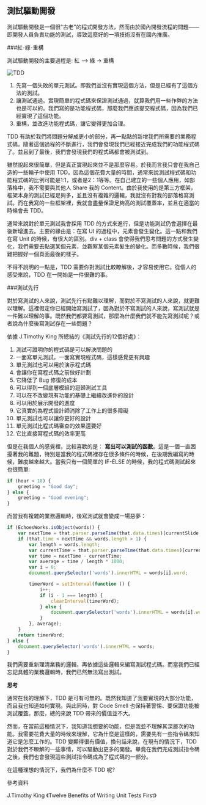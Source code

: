 測試驅動開發
---

測試驅動開發是一個很"古老"的程式開發方法，然而由於國內開發流程的問題——即開發人員負責功能的測試，導致這麼好的一項技術沒有在國內推廣。

###紅-綠-重構

測試驅動開發的主要過程是: 紅 —> 綠 -> 重構

![TDD](assets/article/chapter3/tdd.jpg)

1. 先寫一個失敗的單元測試。即我們並沒有實現這個方法，但是已經有了這個方法的測試。
2. 讓測試通過。實現簡單的程式碼來保證測試通過，就算我們用一些作弊的方法也是可以的。我們寫的是功能程式碼，那麼我們應該提交程式碼，因為我們已經實現了這個功能。
3. 重構，並改進功能程式碼，讓它變得更加合理。

TDD 有助於我們將問題分解成更小的部分，再一點點的新增我們所需要的業務程式碼。隨著這個過程的不斷進行，我們會發現我們已經接近完成我們的功能程式碼了。並且到了最後，我們會發現我們的程式碼都會被測試到。


雖然說起來很簡單，但是真正實現起來並不是那麼容易。於我而言我只會在我自己造的一些輪子中使用 TDD。因為這個花費大量的時間，通常來說測試程式碼和功能程式碼的比例可能是1:1，或者是2：1等等。在自己建立的一些個人應用，如部落格中，我不需要與其他人 Share 我的 Content。由於我使用的是第三方框架，框架本身的測試已經足夠多，並且沒有複雜的邏輯，我就沒有對我的部落格寫測試。而在我寫的一些框架裡，我就會盡量保證足夠高的測試覆蓋率，並且在適當的時候會去 TDD。

通常來說對於單元測試我會採用 TDD 的方式來進行，但是功能測試仍會選擇在最後新增進去。主要的緣由是：在寫 UI 的過程中，元素會發生變化。這一點和我們在寫 Unit 的時候，有很大的區別。div + class 會使得我們思考問題的方式發生變化，我們需要去點選某個元素，並觀察某個元素髮生的變化。而多數時候，我們很難把握好一個頁面最後的樣子。

不得不說明的一點是，TDD 需要你對測試比較瞭解後，才容易使用它。從個人的感受來說，TDD 在一開始是一件很難的事。

###測試先行

對於寫測試的人來說，測試先行有點難以理解，而對於不寫測試的人來說，就更難以理解。這裡假定你已經開始寫測試了，因為對於不寫測試的人來說，寫測試就是一件難以理解的事。既然我們都要寫測試，那麼為什麼我們就不能先寫測試呢？或者說為什麼後寫測試存在一些問題？

依據 J.Timothy King 所總結的《測試先行的12個好處》：

1. 測試可證明你的程式碼是可以解決問題的
2. 一面寫單元測試，一面寫實現程式碼，這樣感覺更有興趣
3. 單元測試也可以用於演示程式碼
4. 會讓你在寫程式碼之前做好計劃
5. 它降低了 Bug 修復的成本
6. 可以得到一個底層模組的迴歸測試工具
7. 可以在不改變現有功能的基礎上繼續改進你的設計
8. 可以用於展示開發的進度
9. 它真實的為程式設計師消除了工作上的很多障礙
10. 單元測試也可以讓你更好的設計
11. 單元測試比程式碼審查的效果還要好
12. 它比直接寫程式碼的效率更高

但是在我個人的感覺裡，比較喜歡的是： **寫出可以測試的函數**。這是一個一直困擾著我的難題，特別是當我的程式碼裡存在很多條件的時候，在後期我編寫的時候，難度越來越大。當我只有一個簡單的 IF-ELSE 的時候，我的程式碼測試起來也很簡單:

```javascript
if (hour < 18) {
    greeting = "Good day";
} else {
    greeting = "Good evening";
}
```

而當我有複雜的業務邏輯時，後寫測試就會變成一場惡夢：

```javascript
if (EchoesWorks.isObject(words)) {
	var nextTime = that.parser.parseTime(that.data.times)[currentSlide + 1];
	if (that.time < nextTime && words.length > 1) {
		var length = words.length;
		var currentTime = that.parser.parseTime(that.data.times)[currentSlide];
		var time = nextTime - currentTime;
		var average = time / length * 1000;
		var i = 0;
		document.querySelector('words').innerHTML = words[i].word;

		timerWord = setInterval(function () {
			i++;
			if (i - 1 === length) {
				clearInterval(timerWord);
			} else {
				document.querySelector('words').innerHTML = words[i].word;
			}
		}, average);
	}
	return timerWord;
} else {
	document.querySelector('words').innerHTML = words;
}
```

我們需要重新理清業務的邏輯，再依據這些邏輯來編寫測試程式碼。而當我們已經忘記具體的業務邏輯時，我們已然無法寫出測試。

**思考**

通常在我的理解下，TDD 是可有可無的。既然我知道了我要實現的大部分功能，而且我也知道如何實現。與此同時，對 Code Smell 也保持著警惕、要保證功能被測試覆蓋。那麼，總的來說 TDD 帶來的價值並不大。

然而，在當前這種情況下，我知道我想要的功能，但是我並不理解其深層次的功能。我需要花費大量的時候來理解，它為什麼是這樣的，需要先有一些指令碼來知道它是怎麼工作的。TDD 變顯得很有價值，換句話來說，在現有的情況下，TDD 對於我們不瞭解的一些事情，可以驅動出更多的開發。畢竟在我們完成測試指令碼之後，我們也會發現這些測試指令碼成為了程式碼的一部分。

在這種理想的情況下，我們為什麼不 TDD 呢?

參考資料

 J.Timothy King 《Twelve Benefits of Writing Unit Tests First》
